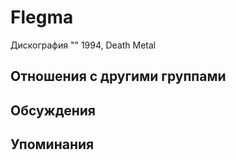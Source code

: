 # Flegma

Дискография
"" 1994, Death Metal

## Отношения с другими группами


## Обсуждения


## Упоминания


